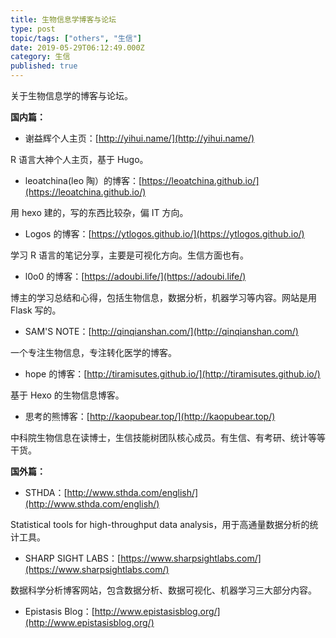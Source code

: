 ```yaml
---
title: 生物信息学博客与论坛
type: post
topic/tags: ["others", "生信"]
date: 2019-05-29T06:12:49.000Z
category: 生信
published: true
---
```


关于生物信息学的博客与论坛。

**国内篇：**

- 谢益辉个人主页：[http://yihui.name/](http://yihui.name/)


R 语言大神个人主页，基于 Hugo。

- leoatchina(leo 陶）的博客：[https://leoatchina.github.io/](https://leoatchina.github.io/)


用 hexo 建的，写的东西比较杂，偏 IT 方向。

- Logos 的博客：[https://ytlogos.github.io/](https://ytlogos.github.io/)


学习 R 语言的笔记分享，主要是可视化方向。生信方面也有。

- l0o0 的博客：[https://adoubi.life/](https://adoubi.life/)


博主的学习总结和心得，包括生物信息，数据分析，机器学习等内容。网站是用 Flask 写的。

- SAM'S NOTE：[http://qinqianshan.com/](http://qinqianshan.com/)


一个专注生物信息，专注转化医学的博客。

- hope 的博客：[http://tiramisutes.github.io/](http://tiramisutes.github.io/)


基于 Hexo 的生物信息博客。

- 思考的熊博客：[http://kaopubear.top/](http://kaopubear.top/)


中科院生物信息在读博士，生信技能树团队核心成员。有生信、有考研、统计等等干货。


**国外篇：**

- STHDA：[http://www.sthda.com/english/](http://www.sthda.com/english/)


Statistical tools for high-throughput data analysis，用于高通量数据分析的统计工具。

- SHARP SIGHT LABS：[https://www.sharpsightlabs.com/](https://www.sharpsightlabs.com/)


数据科学分析博客网站，包含数据分析、数据可视化、机器学习三大部分内容。

- Epistasis Blog：[http://www.epistasisblog.org/](http://www.epistasisblog.org/)

